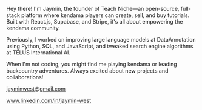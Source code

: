 Hey there! I'm Jaymin, the founder of Teach Niche—an open-source, full-stack platform where kendama players can create, sell, and buy tutorials. Built with React.js, Supabase, and Stripe, it's all about empowering the kendama community.

Previously, I worked on improving large language models at DataAnnotation using Python, SQL, and JavaScript, and tweaked search engine algorithms at TELUS International AI.

When I'm not coding, you might find me playing kendama or leading backcountry adventures. Always excited about new projects and collaborations!

jayminwest@gmail.com 

www.linkedin.com/in/jaymin-west
